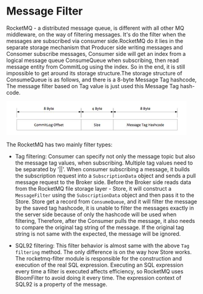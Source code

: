 # Message Filter
RocketMQ - a distributed message queue, is different with all other MQ middleware, on the way of filtering messages. It's do the filter when the messages are subscribed via consumer side.RocketMQ do it lies in the separate storage mechanism that Producer side writing messages and Consomer subscribe messages, Consumer side will get an index from a logical message queue ConsumeQueue when subscribing, then read message entity from CommitLog using the index. So in the end, it is still impossible to get around its storage structure.The storage structure of ConsumeQueue is as follows, and there is a 8-byte Message Tag hashcode, The message filter based on Tag value is just used this Message Tag hash-code.

![](images/rocketmq_design_7.png)

The RocketMQ has two mainly filter types:

* Tag filtering: Consumer can specify not only the message topic but also the message tag values, when subscribing. Multiple tag values need to be separated by '||'. When consumer subscribing a message, it builds the subscription request into a `SubscriptionData` object and sends a pull message request to the Broker side. Before the Broker side reads data from the RocketMQ file storage layer - Store, it will construct a `MessageFilter` using the `SubscriptionData` object and then pass it to the Store. Store get a record from `ConsumeQueue`, and it will filter the message by the saved tag hashcode, it is unable to filter the messages exactly in the server side because of only the hashcode will be used when filtering, Therefore, after the Consumer pulls the message, it also needs to compare the original tag string of the message. If the original tag string is not same with the expected, the message will be ignored.

* SQL92 filtering: This filter behavior is almost same with the above `Tag filtering` method. The only difference is on the way how Store works. The rocketmq-filter module is responsible for the construction and execution of the real SQL expression. Executing an SQL expression every time a filter is executed affects efficiency, so RocketMQ uses BloomFilter to avoid doing it every time. The expression context of SQL92 is a property of the message.
